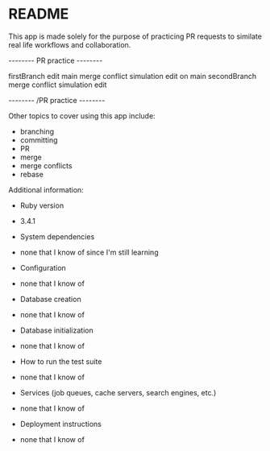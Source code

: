 # README

This app is made solely for the purpose of practicing PR requests to similate real life workflows and collaboration.

-------- PR practice --------

firstBranch edit
main merge conflict simulation edit on main
secondBranch merge conflict simulation edit

-------- /PR practice --------

Other topics to cover using this app include:
- branching
- committing
- PR
- merge
- merge conflicts
- rebase

Additional information:

* Ruby version
- 3.4.1
* System dependencies
- none that I know of since I'm still learning
* Configuration
- none that I know of
* Database creation
- none that I know of
* Database initialization
- none that I know of
* How to run the test suite
- none that I know of
* Services (job queues, cache servers, search engines, etc.)
- none that I know of
* Deployment instructions
- none that I know of
